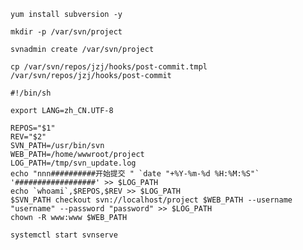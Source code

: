 `yum install subversion -y`

`mkdir -p /var/svn/project`

`svnadmin create /var/svn/project`

`cp /var/svn/repos/jzj/hooks/post-commit.tmpl /var/svn/repos/jzj/hooks/post-commit`

```
#!/bin/sh

export LANG=zh_CN.UTF-8

REPOS="$1"
REV="$2"
SVN_PATH=/usr/bin/svn
WEB_PATH=/home/wwwroot/project
LOG_PATH=/tmp/svn_update.log
echo "nnn##########开始提交 " `date "+%Y-%m-%d %H:%M:%S"` '##################' >> $LOG_PATH
echo `whoami`,$REPOS,$REV >> $LOG_PATH
$SVN_PATH checkout svn://localhost/project $WEB_PATH --username "username" --password "password" >> $LOG_PATH
chown -R www:www $WEB_PATH
```

`systemctl start svnserve`
